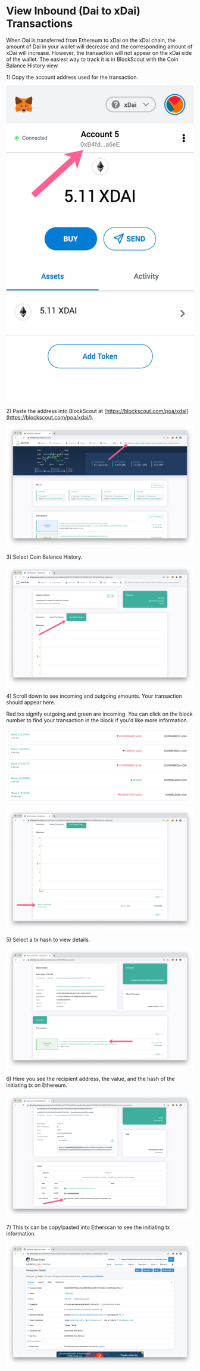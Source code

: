 # View Inbound \(Dai to xDai\) Transactions

When Dai is transferred from Ethereum to xDai on the xDai chain, the amount of Dai in your wallet will decrease and the corresponding amount of xDai will increase. However, the transaction will not appear on the xDai side of the wallet.  The easiest way to track it is in BlockScout with the Coin Balance History view.

1\) Copy the account address used for the transaction.

![Copy Address - you can be connected to Ethereum or xDai, it is the same address on both chains.](../../.gitbook/assets/tut22.jpg)

2\) Paste the address into BlockScout at [https://blockscout.com/poa/xdai](https://blockscout.com/poa/xdai/).

![](../../.gitbook/assets/tut2.jpg)

3\) Select Coin Balance History.

![](../../.gitbook/assets/tut3%20%281%29.jpg)

4\) Scroll down to see incoming and outgoing amounts.  Your transaction should appear here.

Red txs signify outgoing and green are incoming. You can click on the block number to find your transaction in the block if you'd like more information. 

![](../../.gitbook/assets/tut5.jpg)

![Click the block for more details](../../.gitbook/assets/tut6.jpg)

5\) Select a tx hash to view details.

![](../../.gitbook/assets/tut9.jpg)

6\) Here you see the recipient address, the value, and the hash of the initiating tx on Ethereum.

![](../../.gitbook/assets/tut10.jpg)

7\) This tx can be copy/pasted into Etherscan to see the initiating tx information.

![](../../.gitbook/assets/tut11.jpg)

